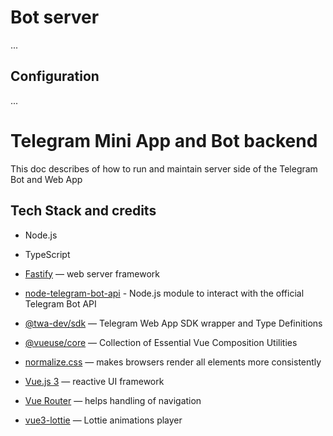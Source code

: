 # Bot server

...

## Configuration

...
# Telegram Mini App and Bot backend

This doc describes of how to run and maintain server side of the Telegram Bot and Web App

## Tech Stack and credits

- Node.js
- TypeScript
- [Fastify](https://fastify.dev) — web server framework
- [node-telegram-bot-api](https://github.com/yagop/node-telegram-bot-api) - Node.js module to interact with the official Telegram Bot API

- [@twa-dev/sdk](https://github.com/twa-dev/SDK) — Telegram Web App SDK wrapper and Type Definitions
- [@vueuse/core](https://vueuse.org) — Collection of Essential Vue Composition Utilities
- [normalize.css](https://necolas.github.io/normalize.css/) — makes browsers render all elements more consistently
- [Vue.js 3](https://vuejs.org) — reactive UI framework
- [Vue Router](https://router.vuejs.org) — helps handling of navigation
- [vue3-lottie](https://vue3-lottie.vercel.app) — Lottie animations player
